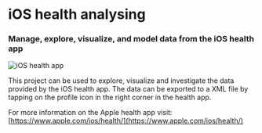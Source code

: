 # iOS health analysing
### Manage, explore, visualize, and model data from the iOS health app

<img src="https://github.com/stoffy/ios_health_analysing/blob/master/health-app-icon.png" alt="iOS health app">

This project can be used to explore, visualize and investigate the data provided by the iOS health app. The data can be exported to a XML file by tapping on the profile icon in the right corner in the health app.

For more information on the Apple health app visit: [https://www.apple.com/ios/health/](https://www.apple.com/ios/health/)

